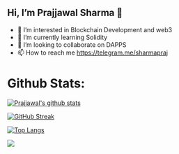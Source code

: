##  Hi, I’m Prajjawal Sharma 👋
- 👀 I’m interested in Blockchain Development and web3
- 🌱 I’m currently learning Solidity
- 💞️ I’m looking to collaborate on DAPPS
- 📫 How to reach me https://telegram.me/sharmapraj

# Github Stats:

[![Prajjawal's github stats](https://github-readme-stats.vercel.app/api?username=Prajjawal-Sharma&show_icons=true&theme=midnight-purple&border_radius=20)](https://github.com/Prajjawal-Sharma)


[![GitHub Streak](https://github-readme-streak-stats.herokuapp.com?user=Prajjawal-Sharma&theme=midnight-purple&border_radius=20)](https://git.io/streak-stats)



[![Top Langs](https://github-readme-stats.vercel.app/api/top-langs/?username=Prajjawal-Sharma&layout=compact&theme=midnight-purple&border_radius=20)](https://github.com/Prajjawal-Sharma)


![](https://komarev.com/ghpvc/?username=Prajjawal-Sharma&color=blue)
<!---
sharmaprajjawal/sharmaprajjawal is a ✨ special ✨ repository because its `README.md` (this file) appears on your GitHub profile.
You can click the Preview link to take a look at your changes.
--->
